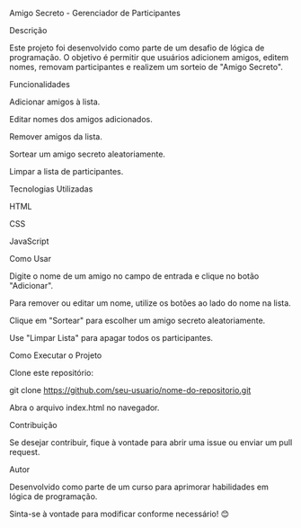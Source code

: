 Amigo Secreto - Gerenciador de Participantes

Descrição

Este projeto foi desenvolvido como parte de um desafio de lógica de programação. O objetivo é permitir que usuários adicionem amigos, editem nomes, removam participantes e realizem um sorteio de "Amigo Secreto".

Funcionalidades

Adicionar amigos à lista.

Editar nomes dos amigos adicionados.

Remover amigos da lista.

Sortear um amigo secreto aleatoriamente.

Limpar a lista de participantes.

Tecnologias Utilizadas

HTML

CSS

JavaScript

Como Usar

Digite o nome de um amigo no campo de entrada e clique no botão "Adicionar".

Para remover ou editar um nome, utilize os botões ao lado do nome na lista.

Clique em "Sortear" para escolher um amigo secreto aleatoriamente.

Use "Limpar Lista" para apagar todos os participantes.

Como Executar o Projeto

Clone este repositório:

git clone https://github.com/seu-usuario/nome-do-repositorio.git

Abra o arquivo index.html no navegador.

Contribuição

Se desejar contribuir, fique à vontade para abrir uma issue ou enviar um pull request.

Autor

Desenvolvido como parte de um curso para aprimorar habilidades em lógica de programação.

Sinta-se à vontade para modificar conforme necessário! 😊

